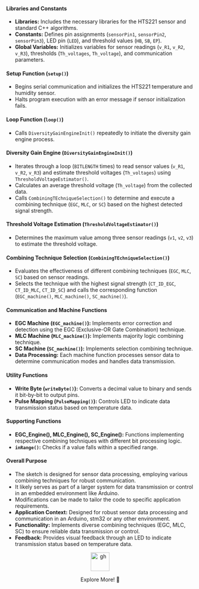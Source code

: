 #### Libraries and Constants
- **Libraries:** Includes the necessary libraries for the HTS221 sensor and standard C++ algorithms.
- **Constants:** Defines pin assignments (`sensorPin1`, `sensorPin2`, `sensorPin3`), LED pin (`LED`), and threshold values (`HB`, `SB`, `EP`).
- **Global Variables:** Initializes variables for sensor readings (`v_R1`, `v_R2`, `v_R3`), thresholds (`Th_voltages`, `Th_voltage`), and communication parameters.

#### Setup Function (`setup()`)
- Begins serial communication and initializes the HTS221 temperature and humidity sensor.
- Halts program execution with an error message if sensor initialization fails.

#### Loop Function (`loop()`)
- Calls `DiversityGainEngineInit()` repeatedly to initiate the diversity gain engine process.

#### Diversity Gain Engine (`DiversityGainEngineInit()`)
- Iterates through a loop (`BITLENGTH` times) to read sensor values (`v_R1`, `v_R2`, `v_R3`) and estimate threshold voltages (`Th_voltages`) using `ThresholdVoltageEstimator()`.
- Calculates an average threshold voltage (`Th_voltage`) from the collected data.
- Calls `CombiningTEchniqueSelection()` to determine and execute a combining technique (`EGC`, `MLC`, or `SC`) based on the highest detected signal strength.

#### Threshold Voltage Estimation (`ThresholdVoltageEstimator()`)
- Determines the maximum value among three sensor readings (`v1`, `v2`, `v3`) to estimate the threshold voltage.

#### Combining Technique Selection (`CombiningTEchniqueSelection()`)
- Evaluates the effectiveness of different combining techniques (`EGC`, `MLC`, `SC`) based on sensor readings.
- Selects the technique with the highest signal strength (`CT_ID_EGC`, `CT_ID_MLC`, `CT_ID_SC`) and calls the corresponding function (`EGC_machine()`, `MLC_machine()`, `SC_machine()`).

#### Communication and Machine Functions
- **EGC Machine (`EGC_machine()`):** Implements error correction and detection using the EGC (Exclusive-OR Gate Combination) technique.
- **MLC Machine (`MLC_machine()`):** Implements majority logic combining technique.
- **SC Machine (`SC_machine()`):** Implements selection combining technique.
- **Data Processing:** Each machine function processes sensor data to determine communication modes and handles data transmission.

#### Utility Functions
- **Write Byte (`writeByte()`):** Converts a decimal value to binary and sends it bit-by-bit to output pins.
- **Pulse Mapping (`PulseMapping()`):** Controls LED to indicate data transmission status based on temperature data.

#### Supporting Functions
- **EGC_Engine(), MLC_Engine(), SC_Engine():** Functions implementing respective combining techniques with different bit processing logic.
- **`inRange()`:** Checks if a value falls within a specified range.

#### Overall Purpose
- The sketch is designed for sensor data processing, employing various combining techniques for robust communication.
- It likely serves as part of a larger system for data transmission or control in an embedded environment like Arduino.
- Modifications can be made to tailor the code to specific application requirements.
- **Application Context:** Designed for robust sensor data processing and communication in an Arduino, stm32 or any other environment.
- **Functionality:** Implements diverse combining techniques (EGC, MLC, SC) to ensure reliable data transmission or control.
- **Feedback:** Provides visual feedback through an LED to indicate transmission status based on temperature data.

<div align="center">
  <a href="https://maazsalman.org/">
    <img width="50" src="https://cdn.jsdelivr.net/gh/devicons/devicon@latest/icons/github/github-original.svg" alt="gh" />
  </a>
  <p> Explore More! 🚀</p>
</div>
